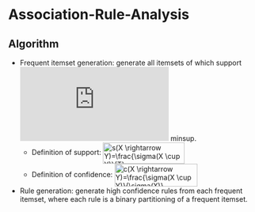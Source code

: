 # Association-Rule-Analysis
## Algorithm
- Frequent itemset generation: generate all itemsets of which support ![img](http://latex.codecogs.com/svg.latex?%5Cge) minsup.
  - Definition of support: <img src="http://www.sciweavers.org/tex2img.php?eq=%20s%28X%20%5Crightarrow%20Y%29%3D%5Cfrac%7B%5Csigma%28X%20%5Ccup%20Y%29%7D%7BT%7D%20&bc=White&fc=Black&im=jpg&fs=12&ff=arev&edit=0" align="center" border="0" alt=" s(X \rightarrow Y)=\frac{\sigma(X \cup Y)}{T} " width="165" height="43" />
  - Definition of confidence: <img src="http://www.sciweavers.org/tex2img.php?eq=%20c%28X%20%5Crightarrow%20Y%29%3D%5Cfrac%7B%5Csigma%28X%20%5Ccup%20Y%29%7D%7B%5Csigma%28X%29%7D%20&bc=White&fc=Black&im=jpg&fs=12&ff=arev&edit=0" align="center" border="0" alt=" c(X \rightarrow Y)=\frac{\sigma(X \cup Y)}{\sigma(X)} " width="167" height="46" />
- Rule generation: generate high confidence rules from each frequent itemset, where each rule is a binary partitioning of a frequent itemset. 
